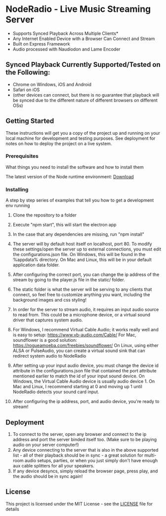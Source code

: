 # NodeRadio - Live Music Streaming Server 

- Supports Synced Playback Across Multiple Clients*
- Any Internet Enabled Device with a Browser Can Connect and Stream
- Built on Express Framework
- Audio processed with Naudiodon and Lame Encoder

## Synced Playback Currently Supported/Tested on the Following:

- Chrome on Windows, iOS and Android
- Safari on iOS
- (other devices can connect, but there is no guarantee that playback will be synced due to the different nature of different browsers on different OSs)
## Getting Started

These instructions will get you a copy of the project up and running on your local machine for development and testing purposes. See deployment for notes on how to deploy the project on a live system.

### Prerequisites

What things you need to install the software and how to install them

The latest version of the Node runtime environment: [Download](https://nodejs.org/en/download/) 


### Installing

A step by step series of examples that tell you how to get a development env running

1. Clone the repository to a folder
2. Execute "npm start", this will start the electron app
3. In the case that any dependencies are missing, run "npm install"
4. The server will by default host itself on localhost, port 80.
To modify these settings/open the server up to external connections, you must edit the configurations.json file.
On Windows, this will be found in the %appdata% directory.
On Mac and Linux, this will be in your default application data folder.
5. After configuring the correct port, you can change the ip address of the stream by going to the player.js file in the static/ folder.
6. The static folder is what the server will be serving to any clients that connect, so feel free to customize anything you want, including the background images and css styling!
7. In order for the server to stream audio, it requires an input audio source to read from. This could be a microphone device, or a virtual sound driver that captures system audio.
8. For Windows, I recommend Virtual Cable Audio; it works really well and is easy to setup: https://www.vb-audio.com/Cable/
For Mac, soundflower is a good solution: https://rogueamoeba.com/freebies/soundflower/
On Linux, using either ALSA or PulseAudio, you can create a virtual sound sink that can redirect system audio to NodeRadio
9. After setting up your input audio device, you must change the device id attribute in the configurations.json file that contained the port attribute mentioned earlier to match the id of your input sound device.
On Windows, the Virtual Cable Audio device is usually audio device 1.
On Mac and Linux, I recommend starting at 0 and moving up 1 until NodeRadio detects your sound card input.

10. After configuring the ip address, port, and audio device, you're ready to stream!


## Deployment

1. To connect to the server, open any browser and connect to the ip address and port the server binded itself too. (Make sure to be playing audio on your server computer!)
2. Any device connecting to the server that is also in the above supported list - all of their playback should be in sync - a great solution for multi-room audio setups, parties, or when you just simply don't have enough aux cable splitters for all your speakers.
3. If any device desyncs, simply reload the browser page, press play, and the audio should be in sync again!

## License

This project is licensed under the MIT License - see the [LICENSE](LICENSE) file for details

